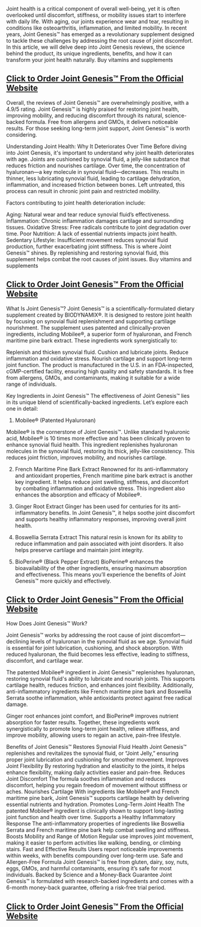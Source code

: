 Joint health is a critical component of overall well-being, yet it is often overlooked until discomfort, stiffness, or mobility issues start to interfere with daily life. With aging, our joints experience wear and tear, resulting in conditions like osteoarthritis, inflammation, and limited mobility. In recent years, Joint Genesis™ has emerged as a revolutionary supplement designed to tackle these challenges by addressing the root cause of joint discomfort. In this article, we will delve deep into Joint Genesis reviews, the science behind the product, its unique ingredients, benefits, and how it can transform your joint health naturally.
Buy vitamins and supplements

## **[Click to Order Joint Genesis™ From the Official Website​](https://healthnewz.xyz/buy-jointgenesis)**

Overall, the reviews of Joint Genesis™ are overwhelmingly positive, with a 4.9/5 rating. Joint Genesis™ is highly praised for restoring joint health, improving mobility, and reducing discomfort through its natural, science-backed formula. Free from allergens and GMOs, it delivers noticeable results. For those seeking long-term joint support, Joint Genesis™ is worth considering.

Understanding Joint Health: Why It Deteriorates Over Time​
Before diving into Joint Genesis, it's important to understand why joint health deteriorates with age. Joints are cushioned by synovial fluid, a jelly-like substance that reduces friction and nourishes cartilage. Over time, the concentration of hyaluronan—a key molecule in synovial fluid—decreases. This results in thinner, less lubricating synovial fluid, leading to cartilage dehydration, inflammation, and increased friction between bones. Left untreated, this process can result in chronic joint pain and restricted mobility.

Factors contributing to joint health deterioration include:

Aging: Natural wear and tear reduce synovial fluid’s effectiveness.
Inflammation: Chronic inflammation damages cartilage and surrounding tissues.
Oxidative Stress: Free radicals contribute to joint degradation over time.
Poor Nutrition: A lack of essential nutrients impacts joint health.
Sedentary Lifestyle: Insufficient movement reduces synovial fluid production, further exacerbating joint stiffness.
This is where Joint Genesis™ shines. By replenishing and restoring synovial fluid, this supplement helps combat the root causes of joint issues.
Buy vitamins and supplements

## **[Click to Order Joint Genesis™ From the Official Website​](https://healthnewz.xyz/buy-jointgenesis)**

What Is Joint Genesis™?
Joint Genesis™ is a scientifically-formulated dietary supplement created by BIODYNAMIX®. It is designed to restore joint health by focusing on synovial fluid replenishment and supporting cartilage nourishment. The supplement uses patented and clinically-proven ingredients, including Mobilee®, a superior form of hyaluronan, and French maritime pine bark extract. These ingredients work synergistically to:

Replenish and thicken synovial fluid.
Cushion and lubricate joints.
Reduce inflammation and oxidative stress.
Nourish cartilage and support long-term joint function.
The product is manufactured in the U.S. in an FDA-inspected, cGMP-certified facility, ensuring high quality and safety standards. It is free from allergens, GMOs, and contaminants, making it suitable for a wide range of individuals.

Key Ingredients in Joint Genesis™​
The effectiveness of Joint Genesis™ lies in its unique blend of scientifically-backed ingredients. Let’s explore each one in detail:

1. Mobilee® (Patented Hyaluronan)

Mobilee® is the cornerstone of Joint Genesis™. Unlike standard hyaluronic acid, Mobilee® is 10 times more effective and has been clinically proven to enhance synovial fluid health. This ingredient replenishes hyaluronan molecules in the synovial fluid, restoring its thick, jelly-like consistency. This reduces joint friction, improves mobility, and nourishes cartilage.

2. French Maritime Pine Bark Extract​
Renowned for its anti-inflammatory and antioxidant properties, French maritime pine bark extract is another key ingredient. It helps reduce joint swelling, stiffness, and discomfort by combating inflammation and oxidative stress. This ingredient also enhances the absorption and efficacy of Mobilee®.

3. Ginger Root Extract​
Ginger has been used for centuries for its anti-inflammatory benefits. In Joint Genesis™, it helps soothe joint discomfort and supports healthy inflammatory responses, improving overall joint health.

4. Boswellia Serrata Extract​
This natural resin is known for its ability to reduce inflammation and pain associated with joint disorders. It also helps preserve cartilage and maintain joint integrity.

5. BioPerine® (Black Pepper Extract)​
BioPerine® enhances the bioavailability of the other ingredients, ensuring maximum absorption and effectiveness. This means you’ll experience the benefits of Joint Genesis™ more quickly and effectively.

## **[Click to Order Joint Genesis™ From the Official Website​](https://healthnewz.xyz/buy-jointgenesis)**

How Does Joint Genesis™ Work?

Joint Genesis™ works by addressing the root cause of joint discomfort—declining levels of hyaluronan in the synovial fluid as we age. Synovial fluid is essential for joint lubrication, cushioning, and shock absorption. With reduced hyaluronan, the fluid becomes less effective, leading to stiffness, discomfort, and cartilage wear.

The patented Mobilee® ingredient in Joint Genesis™ replenishes hyaluronan, restoring synovial fluid's ability to lubricate and nourish joints. This supports cartilage health, reduces friction, and enhances joint flexibility. Additionally, anti-inflammatory ingredients like French maritime pine bark and Boswellia Serrata soothe inflammation, while antioxidants protect against free radical damage.

Ginger root enhances joint comfort, and BioPerine® improves nutrient absorption for faster results. Together, these ingredients work synergistically to promote long-term joint health, relieve stiffness, and improve mobility, allowing users to regain an active, pain-free lifestyle.

Benefits of Joint Genesis™​
Restores Synovial Fluid Health
Joint Genesis™ replenishes and revitalizes the synovial fluid, or “Joint Jelly,” ensuring proper joint lubrication and cushioning for smoother movement.
Improves Joint Flexibility
By restoring hydration and elasticity to the joints, it helps enhance flexibility, making daily activities easier and pain-free.
Reduces Joint Discomfort
The formula soothes inflammation and reduces discomfort, helping you regain freedom of movement without stiffness or aches.
Nourishes Cartilage
With ingredients like Mobilee® and French maritime pine bark, Joint Genesis™ supports cartilage health by delivering essential nutrients and hydration.
Promotes Long-Term Joint Health
The patented Mobilee® ingredient is clinically shown to support long-lasting joint function and health over time.
Supports a Healthy Inflammatory Response
The anti-inflammatory properties of ingredients like Boswellia Serrata and French maritime pine bark help combat swelling and stiffness.
Boosts Mobility and Range of Motion
Regular use improves joint movement, making it easier to perform activities like walking, bending, or climbing stairs.
Fast and Effective Results
Users report noticeable improvements within weeks, with benefits compounding over long-term use.
Safe and Allergen-Free Formula
Joint Genesis™ is free from gluten, dairy, soy, nuts, eggs, GMOs, and harmful contaminants, ensuring it’s safe for most individuals.
Backed by Science and a Money-Back Guarantee
Joint Genesis™ is formulated with research-backed ingredients and comes with a 6-month money-back guarantee, offering a risk-free trial period.

## **[Click to Order Joint Genesis™ From the Official Website​](https://healthnewz.xyz/buy-jointgenesis)**

